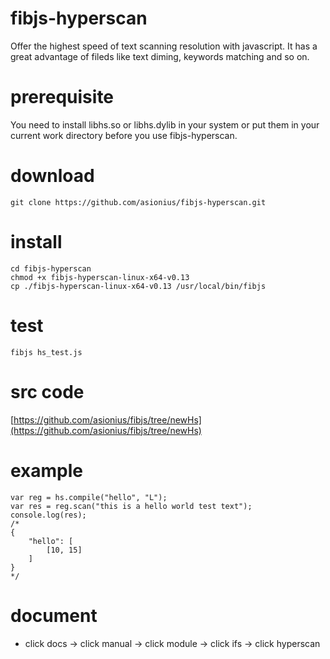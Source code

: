 # fibjs-hyperscan
Offer the highest speed of text scanning resolution with javascript.
It has a great advantage of fileds like text diming, keywords matching and so on.

# prerequisite
You need to install libhs.so or libhs.dylib in your system or put them in your current work directory before you use fibjs-hyperscan.

# download
```
git clone https://github.com/asionius/fibjs-hyperscan.git
```
# install
```
cd fibjs-hyperscan
chmod +x fibjs-hyperscan-linux-x64-v0.13
cp ./fibjs-hyperscan-linux-x64-v0.13 /usr/local/bin/fibjs
```
# test
```
fibjs hs_test.js
```
# src code

[https://github.com/asionius/fibjs/tree/newHs](https://github.com/asionius/fibjs/tree/newHs)

# example
```
var reg = hs.compile("hello", "L");
var res = reg.scan("this is a hello world test text");
console.log(res);
/*
{
	"hello": [
		[10, 15]
	]
}
*/
```

# document
- click docs -> click manual -> click module -> click ifs -> click hyperscan
